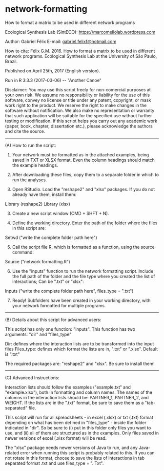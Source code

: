# network-formatting

How to format a matrix to be used in different network programs

Ecological Synthesis Lab (SintECO): https://marcomellolab.wordpress.com

Author: Gabriel Félix
E-mail: gabriel.felixf@hotmail.com 

How to cite: Félix G.M. 2016. How to format a matrix to be used in different network programs. Ecological Synthesis Lab at the University of São Paulo, Brazil.

Published on April 25th, 2017 (English version).

Run in R 3.3.3 (2017-03-06) -- "Another Canoe"

Disclaimer: You may use this script freely for non-comercial purposes at your own risk. We assume no responsibility or liability for the use of this software, convey no license or title under any patent, copyright, or mask work right to the product. We reserve the right to make changes in the software without notification. We also make no representation or warranty that such application will be suitable for the specified use without further testing or modification. If this script helps you carry out any academic work (paper, book, chapter, dissertation etc.), please acknowledge the authors and cite the source.


----------------------------------------------------------------------------------------


(A) How to run the script:

1. Your network must be formatted as in the attached examples, being saved in TXT or XLSX format. Even the column headings should match the example headings.

1. After downloading these files, copy them to a separate folder in which to run the analyses.

2. Open RStudio. Load the "reshape2" and "xlsx" packages. If you do not already have them, install them:

Library (reshape2)
Library (xlsx)

3. Create a new script window (CMD + SHFT + N).

4. Define the working directory. Enter the path of the folder where the files in this script are:

Setwd ("write the complete folder path here")

5. Call the script file R, which is formatted as a function, using the source command:

Source ("network formatting.R")

6. Use the "inputs" function to run the network formatting script. Include the full path of the folder and the file type where you created the list of interactions; Can be ".txt" or "xlsx":

Inputs ("write the complete folder path here", files_type = ".txt")

7. Ready! Subfolders have been created in your working directory, with your network formatted for multiple programs.


----------------------------------------------------------------------------------------


(B) Details about this script for advanced users:

This script has only one function: "inputs". This function has two arguments: "dir" and "files_type"

Dir: defines where the interaction lists are to be transformed into the input files
Files_type: defines which format the lists are in, ".txt" or ".xlsx". Default is ".txt"

The required packages are: "reshape2" and "xlsx". Be sure to install them!


----------------------------------------------------------------------------------------


(C) Advanced Instructions:

Interaction lists should follow the examples ("example.txt" and "example.xlsx"), both in formatting and column names. The names of the columns in the interaction lists should be: PARTNER_1, PARTNER_2, and WEIGHT. If the lists are in the ".txt" format, be sure to save them as a "tab-separated" file.

This script will run for all spreadsheets - in excel (.xlsx) or txt (.txt) format depending on what has been defined in "files_type" - inside the folder indicated in "dir". So be sure to (i) put in this folder only files you want to use, and (ii) all of them are structured as in the examples.
Only files saved in newer versions of excel (.xlsx format) will be read.

The "xlsx" package needs newer versions of Java to run, and any Java-related error when running this script is probably related to this. If you can not rotate in this format, choose to save the lists of interactions in tab separated format .txt and use files_type = ". Txt".
